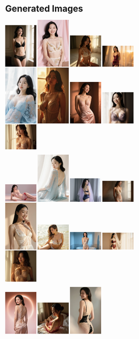 # Generated Images



<img src="2025_09_23_01.webp" width="100"/> <img src="2025_09_23_02.webp" width="100"/> <img src="2025_09_23_03.webp" width="100"/> <img src="2025_09_23_04.webp" width="100"/> <img src="2025_09_23_05.webp" width="100"/> <img src="2025_09_23_06.webp" width="100"/> <img src="2025_09_23_07.webp" width="100"/> <img src="2025_09_23_08.webp" width="100"/> <img src="2025_09_23_09.webp" width="100"/>

<img src="2025_09_23_10.webp" width="100"/> <img src="2025_09_23_11.webp" width="100"/> <img src="2025_09_23_12.webp" width="100"/> <img src="2025_09_23_13.webp" width="100"/> <img src="2025_09_23_14.webp" width="100"/> <img src="2025_09_23_15.webp" width="100"/> <img src="2025_09_23_16.webp" width="100"/> <img src="2025_09_23_17.webp" width="100"/> <img src="2025_09_23_18.webp" width="100"/>

<img src="2025_09_23_19.webp" width="100"/> <img src="2025_09_23_20.webp" width="100"/> <img src="2025_09_23_21.webp" width="100"/>